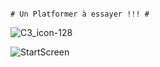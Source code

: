                                                                                                           # Un Platformer à essayer !!! #

![C3_icon-128](https://github.com/user-attachments/assets/3b8bcbcd-c8b1-4c65-ac8f-e7ea0705b923) 

![StartScreen](https://github.com/user-attachments/assets/81bb46cc-5a6b-4c47-85cf-12670949fa4c)
